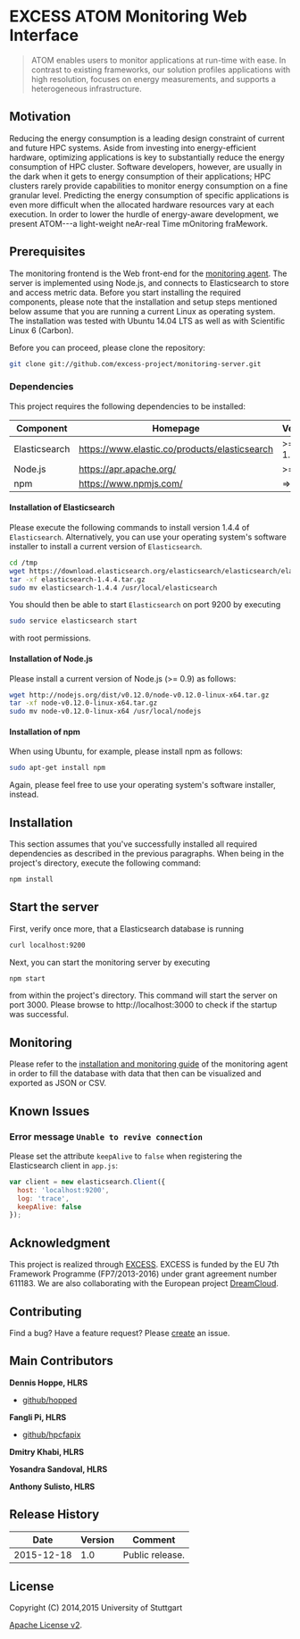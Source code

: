 # EXCESS ATOM Monitoring Web Interface

> ATOM enables users to monitor applications at run-time with ease. In contrast to existing frameworks, our solution profiles applications with high resolution, focuses on energy measurements, and supports a heterogeneous infrastructure.


## Motivation
Reducing the energy consumption is a leading design constraint of current and future HPC systems. Aside from investing into energy-efficient hardware, optimizing applications is key to substantially reduce the energy consumption of HPC cluster. Software developers, however, are usually in the dark when it gets to energy consumption of their applications; HPC clusters rarely provide capabilities to monitor energy consumption on a fine granular level. Predicting the energy consumption of specific applications is even more difficult when the allocated hardware resources vary at each execution. In order to lower the hurdle of energy-aware development, we present ATOM---a light-weight neAr-real Time mOnitoring fraMework.


## Prerequisites

The monitoring frontend is the Web front-end for the [monitoring agent][agent]. The server is implemented using Node.js, and connects to Elasticsearch to store and access metric data. Before you start installing the required components, please note that the installation and setup steps mentioned below assume that you are running a current Linux as operating system. The installation was tested with Ubuntu 14.04 LTS as well as with Scientific Linux 6 (Carbon).

Before you can proceed, please clone the repository:

```bash
git clone git://github.com/excess-project/monitoring-server.git
```


### Dependencies

This project requires the following dependencies to be installed:

| Component         | Homepage                                           | Version   |
|------------------ |--------------------------------------------------  |---------  |
| Elasticsearch     | https://www.elastic.co/products/elasticsearch      | >= 1.4.4  |
| Node.js           | https://apr.apache.org/                            | >= 0.9    |
| npm               | https://www.npmjs.com/                             | => 1.3.6  |


#### Installation of Elasticsearch

Please execute the following commands to install version 1.4.4 of `Elasticsearch`. Alternatively, you can use your operating system's software installer to install a current version of `Elasticsearch`.

```bash
cd /tmp
wget https://download.elasticsearch.org/elasticsearch/elasticsearch/elasticsearch-1.4.4.tar.gz
tar -xf elasticsearch-1.4.4.tar.gz
sudo mv elasticsearch-1.4.4 /usr/local/elasticsearch
```

You should then be able to start `Elasticsearch` on port 9200 by executing

```bash
sudo service elasticsearch start
```

with root permissions.


#### Installation of Node.js

Please install a current version of Node.js (>= 0.9) as follows:

```bash
wget http://nodejs.org/dist/v0.12.0/node-v0.12.0-linux-x64.tar.gz
tar -xf node-v0.12.0-linux-x64.tar.gz
sudo mv node-v0.12.0-linux-x64 /usr/local/nodejs
```


#### Installation of npm

When using Ubuntu, for example, please install npm as follows:

```bash
sudo apt-get install npm
```


Again, please feel free to use your operating system's software installer, instead.


## Installation

This section assumes that you've successfully installed all required dependencies as described in the previous paragraphs. When being in the project's directory, execute the following command:

```bash
npm install
```


## Start the server

First, verify once more, that a Elasticsearch database is running

```bash
curl localhost:9200
```

Next, you can start the monitoring server by executing

```bash
npm start
```

from within the project's directory. This command will start the server on
port 3000. Please browse to http://localhost:3000 to check if the startup
was successful.


## Monitoring

Please refer to the [installation and monitoring guide][agent] of the monitoring agent in order to fill the database with data that then can be visualized and exported as JSON or CSV.


## Known Issues

### Error message `Unable to revive connection`

Please set the attribute `keepAlive` to `false` when registering the Elasticsearch client in `app.js`:

```javascript
var client = new elasticsearch.Client({
  host: 'localhost:9200',
  log: 'trace',
  keepAlive: false
});
```


## Acknowledgment

This project is realized through [EXCESS][excess]. EXCESS is funded by the EU 7th
Framework Programme (FP7/2013-2016) under grant agreement number 611183. We are
also collaborating with the European project [DreamCloud][dreamcloud].


## Contributing
Find a bug? Have a feature request?
Please [create](https://github.com/excess-project/monitoring-server/website/issues) an issue.


## Main Contributors

**Dennis Hoppe, HLRS**
+ [github/hopped](https://github.com/hopped)

**Fangli Pi, HLRS**
+ [github/hpcfapix](https://github.com/hpcfapix)

**Dmitry Khabi, HLRS**

**Yosandra Sandoval, HLRS**

**Anthony Sulisto, HLRS**


## Release History

| Date        | Version | Comment          |
| ----------- | ------- | ---------------- |
| 2015-12-18  | 1.0     | Public release.  |


## License
Copyright (C) 2014,2015 University of Stuttgart

[Apache License v2](LICENSE).


[agent]: https://github.com/excess-project/monitoring-agent
[excess]: http://www.excess-project.eu
[dreamcloud]: http://www.dreamcloud-project.eu
